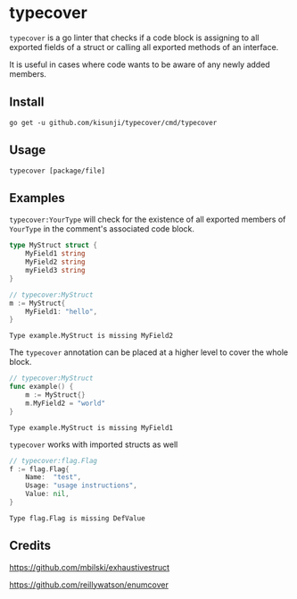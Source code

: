 # typecover

`typecover` is a go linter that checks if a code block is assigning to all exported fields of a struct or 
calling all exported methods of an interface.

It is useful in cases where code wants to be aware of any newly added members.

## Install
```
go get -u github.com/kisunji/typecover/cmd/typecover
```

## Usage
```
typecover [package/file]
```

## Examples
`typecover:YourType` will check for the existence of all exported members of `YourType` in the comment's associated code
block.

```go
type MyStruct struct {
	MyField1 string
	MyField2 string
	myField3 string
}

// typecover:MyStruct
m := MyStruct{ 
    MyField1: "hello",
}
```

```
Type example.MyStruct is missing MyField2
```

The `typecover` annotation can be placed at a higher level to cover the whole block.
```go
// typecover:MyStruct
func example() {
    m := MyStruct{}
    m.MyField2 = "world"    
}
```

```
Type example.MyStruct is missing MyField1
```

`typecover` works with imported structs as well
```go
// typecover:flag.Flag
f := flag.Flag{ 
    Name:  "test",
    Usage: "usage instructions",
    Value: nil,
}
```

```
Type flag.Flag is missing DefValue
```

## Credits

https://github.com/mbilski/exhaustivestruct

https://github.com/reillywatson/enumcover